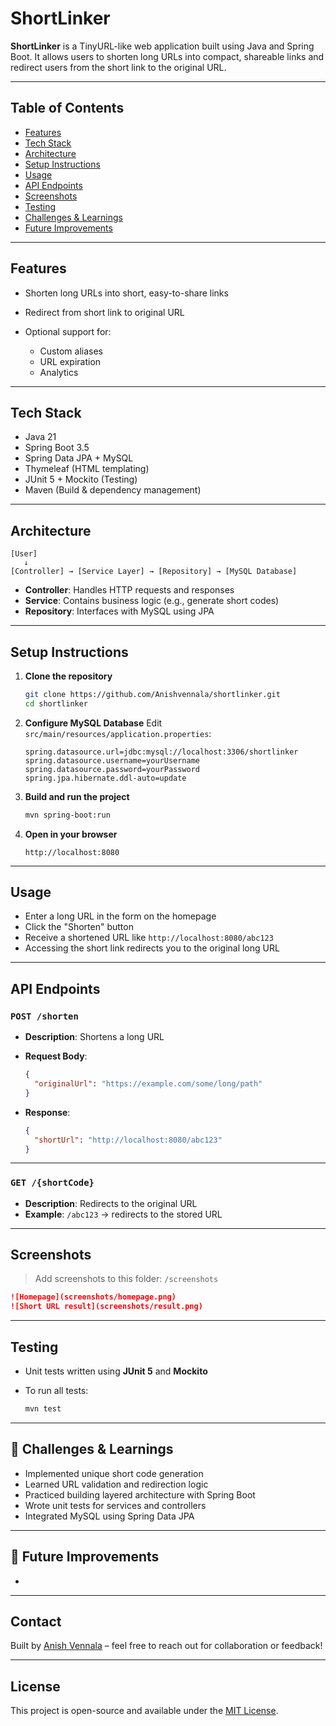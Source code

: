 # ShortLinker

**ShortLinker** is a TinyURL-like web application built using Java and Spring Boot. It allows users to shorten long URLs into compact, shareable links and redirect users from the short link to the original URL.

---

## Table of Contents

* [Features](#features)
* [Tech Stack](#tech-stack)
* [Architecture](#architecture)
* [Setup Instructions](#setup-instructions)
* [Usage](#usage)
* [API Endpoints](#api-endpoints)
* [Screenshots](#screenshots)
* [Testing](#testing)
* [Challenges & Learnings](#challenges--learnings)
* [Future Improvements](#future-improvements)

---

## Features

* Shorten long URLs into short, easy-to-share links
* Redirect from short link to original URL
* Optional support for:

    * Custom aliases
    * URL expiration
    * Analytics

---

## Tech Stack

* Java 21
* Spring Boot 3.5
* Spring Data JPA + MySQL
* Thymeleaf (HTML templating)
* JUnit 5 + Mockito (Testing)
* Maven (Build & dependency management)

---

## Architecture

```
[User]
   ↓
[Controller] → [Service Layer] → [Repository] → [MySQL Database]
```

* **Controller**: Handles HTTP requests and responses
* **Service**: Contains business logic (e.g., generate short codes)
* **Repository**: Interfaces with MySQL using JPA

---

## Setup Instructions

1. **Clone the repository**

   ```bash
   git clone https://github.com/Anishvennala/shortlinker.git
   cd shortlinker
   ```

2. **Configure MySQL Database** Edit `src/main/resources/application.properties`:

   ```properties
   spring.datasource.url=jdbc:mysql://localhost:3306/shortlinker
   spring.datasource.username=yourUsername
   spring.datasource.password=yourPassword
   spring.jpa.hibernate.ddl-auto=update
   ```

3. **Build and run the project**

   ```bash
   mvn spring-boot:run
   ```

4. **Open in your browser**

   ```
   http://localhost:8080
   ```

---

## Usage

* Enter a long URL in the form on the homepage
* Click the "Shorten" button
* Receive a shortened URL like `http://localhost:8080/abc123`
* Accessing the short link redirects you to the original long URL

---

## API Endpoints

### `POST /shorten`

* **Description**: Shortens a long URL
* **Request Body**:

  ```json
  {
    "originalUrl": "https://example.com/some/long/path"
  }
  ```
* **Response**:

  ```json
  {
    "shortUrl": "http://localhost:8080/abc123"
  }
  ```

---

### `GET /{shortCode}`

* **Description**: Redirects to the original URL
* **Example**: `/abc123` → redirects to the stored URL

---

## Screenshots

> Add screenshots to this folder: `/screenshots`

```markdown
![Homepage](screenshots/homepage.png)
![Short URL result](screenshots/result.png)
```

---

## Testing

* Unit tests written using **JUnit 5** and **Mockito**
* To run all tests:

  ```bash
  mvn test
  ```

---

## 🧐 Challenges & Learnings

* Implemented unique short code generation
* Learned URL validation and redirection logic
* Practiced building layered architecture with Spring Boot
* Wrote unit tests for services and controllers
* Integrated MySQL using Spring Data JPA

---

## 🌱 Future Improvements

*

---

## Contact

Built by [Anish Vennala](https://github.com/Anishvennala) – feel free to reach out for collaboration or feedback!

---

## License

This project is open-source and available under the [MIT License](LICENSE).

